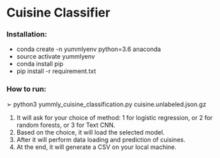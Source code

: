 # Cuisine Classifier

### Installation:

* conda create -n yummlyenv python=3.6 anaconda 
* source activate yummlyenv
* conda install pip
* pip install -r requirement.txt

### How to run:
➢ python3 yummly_cuisine_classification.py cuisine.unlabeled.json.gz
1. It will ask for your choice of method:
1 for logistic regression, or 2 for random forests, or 3 for Text CNN.
2. Based on the choice, it will load the selected model.
3. After it will perform data loading and prediction of cuisines.
4. At the end, it will generate a CSV on your local machine.
